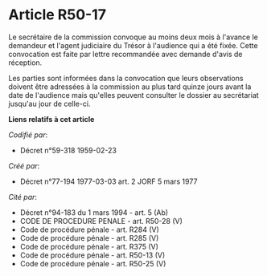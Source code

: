 # Article R50-17

Le secrétaire de la commission convoque au moins deux mois à l'avance le demandeur et l'agent judiciaire du Trésor à
l'audience qui a été fixée. Cette convocation est faite par lettre recommandée avec demande d'avis de réception.

Les parties sont informées dans la convocation que leurs observations doivent être adressées à la commission au plus tard
quinze jours avant la date de l'audience mais qu'elles peuvent consulter le dossier au secrétariat jusqu'au jour de celle-ci.

**Liens relatifs à cet article**

_Codifié par_:

  - Décret n°59-318 1959-02-23

_Créé par_:

  - Décret n°77-194 1977-03-03 art. 2 JORF 5 mars 1977

_Cité par_:

  - Décret n°94-183 du 1 mars 1994 - art. 5 (Ab)
  - CODE DE PROCEDURE PENALE - art. R50-28 (V)
  - Code de procédure pénale - art. R284 (V)
  - Code de procédure pénale - art. R285 (V)
  - Code de procédure pénale - art. R375 (V)
  - Code de procédure pénale - art. R50-13 (V)
  - Code de procédure pénale - art. R50-25 (V)
